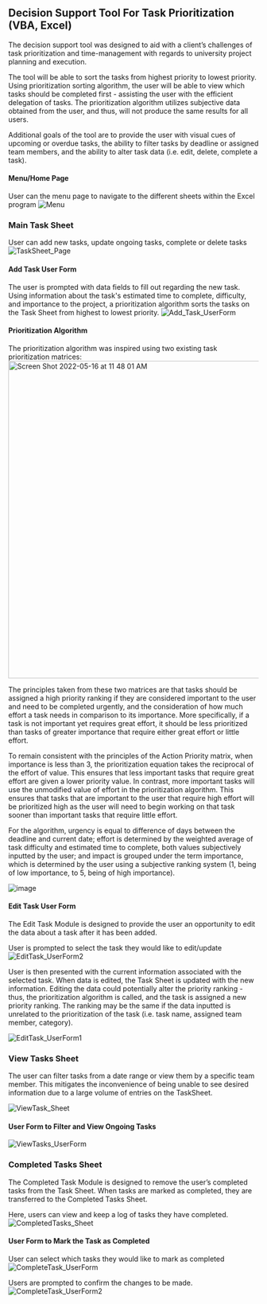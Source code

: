 ## Decision Support Tool For Task Prioritization (VBA, Excel)

The decision support tool was designed to aid with a client’s challenges of task prioritization and time-management with regards to university project planning and execution.

The tool will be able to sort the tasks from highest priority to lowest priority. Using prioritization sorting algorithm, the user will be able to view which tasks should be completed first - assisting the user with the efficient delegation of tasks. The prioritization algorithm utilizes subjective data obtained from the user, and thus, will not produce the same results for all users.

Additional goals of the tool are to provide the user with visual cues of upcoming or overdue tasks, the ability to filter tasks by deadline or assigned team members, and the ability to alter task data (i.e. edit, delete, complete a task).

#### Menu/Home Page
User can the menu page to navigate to the different sheets within the Excel program
![Menu](https://user-images.githubusercontent.com/72565412/168627295-57f2290b-9360-4d2c-a41d-0f5f7a8533cb.jpg)

### Main Task Sheet
User can add new tasks, update ongoing tasks, complete or delete tasks
![TaskSheet_Page](https://user-images.githubusercontent.com/72565412/168627683-8545f70f-5c5a-4e57-b1d6-62c1745ba9d3.jpg)

#### Add Task User Form
The user is prompted with data fields to fill out regarding the new task. Using information about the task's estimated time to complete, difficulty, and importance to the project, a prioritization algorithm sorts the tasks on the Task Sheet from highest to lowest priority.
![Add_Task_UserForm](https://user-images.githubusercontent.com/72565412/168627720-c638c5ad-daec-400f-90f7-72e47a0aec17.jpg)

#### Prioritization Algorithm
The prioritization algorithm was inspired using two existing task prioritization matrices:
<img width="638" alt="Screen Shot 2022-05-16 at 11 48 01 AM" src="https://user-images.githubusercontent.com/72565412/168632692-118c7bd6-a01a-45bc-92f1-3117d0df709e.png">

The principles taken from these two matrices are that tasks should be assigned a high priority ranking if they are considered important to the user and need to be completed urgently, and the consideration of how much effort a task needs in comparison to its importance. More specifically, if a task is not important yet requires great effort, it should be less prioritized than tasks of greater importance that require either great effort or little effort.

To remain consistent with the principles of the Action Priority matrix, when importance is less than 3, the prioritization equation takes the reciprocal of the effort of value. This ensures that less important tasks that require great effort are given a lower priority value. In contrast, more important tasks will use the unmodified value of effort in the prioritization algorithm. This ensures that tasks that are important to the user that require high effort will be prioritized high as the user will need to begin working on that task sooner than important tasks that require little effort.

For the algorithm, urgency is equal to difference of days between the deadline and current date; effort is determined by the weighted average of task difficulty and estimated time to complete, both values subjectively inputted by the user; and impact is grouped under the term importance, which is determined by the user using a subjective ranking system (1, being of low importance, to 5, being of high importance).

 ![image](https://user-images.githubusercontent.com/72565412/168632973-4d62460b-9795-4bf5-81a2-643750d9f3c2.png)


#### Edit Task User Form
The Edit Task Module is designed to provide the user an opportunity to edit the data about a task after it has been added.

User is prompted to select the task they would like to edit/update
![EditTask_UserForm2](https://user-images.githubusercontent.com/72565412/168627857-18a36d32-45c7-421f-b7ee-b67ef028be2e.jpg)

User is then presented with the current information associated with the selected task. When data is edited, the Task Sheet is updated with the new information. Editing the data could potentially alter the priority ranking - thus, the prioritization algorithm is called, and the task is assigned a new priority ranking. The ranking may be the same if the data inputted is unrelated to the prioritization of the task (i.e. task name, assigned team member, category). 

![EditTask_UserForm1](https://user-images.githubusercontent.com/72565412/168627869-48b384ad-31ab-4ebc-960b-db3ef26293bf.jpg)

### View Tasks Sheet
The user can filter tasks from a date range or view them by a specific team member. This mitigates the inconvenience of being unable to see desired information due to a large volume of entries on the TaskSheet.

![ViewTask_Sheet](https://user-images.githubusercontent.com/72565412/168627978-67052275-612c-4c33-ba25-ad1e28529a5e.jpg)

#### User Form to Filter and View Ongoing Tasks
![ViewTasks_UserForm](https://user-images.githubusercontent.com/72565412/168628763-8c74c257-3d1d-4126-96a6-80ae9f44a859.jpg)

### Completed Tasks Sheet
The Completed Task Module is designed to remove the user’s completed tasks from the Task Sheet. When tasks are marked as completed, they are transferred to the Completed Tasks Sheet. 


Here, users can view and keep a log of tasks they have completed.
![CompletedTasks_Sheet](https://user-images.githubusercontent.com/72565412/168628042-9e142513-7be1-47f8-9c8d-cb2b6607e89d.jpg)

#### User Form to Mark the Task as Completed
User can select which tasks they would like to mark as completed
![CompleteTask_UserForm](https://user-images.githubusercontent.com/72565412/168628029-d236edea-5862-402e-b5b0-fc929bc0d801.jpg)

Users are prompted to confirm the changes to be made.
![CompleteTask_UserForm2](https://user-images.githubusercontent.com/72565412/168628037-66f101f0-d72b-421e-9f9f-8d8072031e96.jpg)
